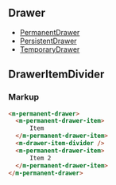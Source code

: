 ## Drawer

* [PermanentDrawer](PermanentDrawer/README.md)
* [PersistentDrawer](PersistentDrawer/README.md)
* [TemporaryDrawer](TemporaryDrawer/README.md)

## DrawerItemDivider

### Markup

```html
<m-permanent-drawer>
  <m-permanent-drawer-item>
      Item
  </m-permanent-drawer-item>
  <m-drawer-item-divider />
  <m-permanent-drawer-item>
      Item 2
  </m-permanent-drawer-item>
</m-permanent-drawer>
```